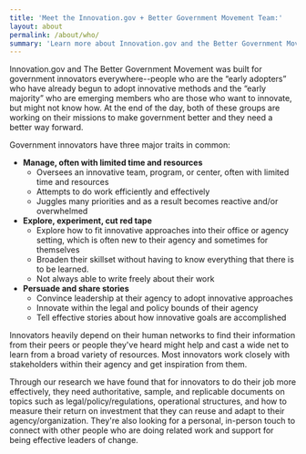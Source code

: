 ```yaml
---
title: 'Meet the Innovation.gov + Better Government Movement Team:'
layout: about
permalink: /about/who/
summary: 'Learn more about Innovation.gov and the Better Government Movement'
---
```

<p usa-font-lead> Innovation.gov and The Better Government Movement was built for government innovators everywhere--people who are the “early adopters” who have already begun to adopt innovative methods and the “early majority” who are emerging members who are those who want to innovate, but might not know how. At the end of the day, both of these groups are working on their missions to make government better and they need a better way forward.</p>

Government innovators have three major traits in common:

- **Manage, often with limited time and resources**
  - Oversees an innovative team, program, or center, often with limited time and resources
  - Attempts to do work efficiently and effectively
  - Juggles many priorities and as a result becomes reactive and/or overwhelmed  
- **Explore, experiment, cut red tape**
  - Explore how to fit innovative approaches into their office or agency setting, which is often new to their agency and sometimes for themselves
  - Broaden their skillset without having to know everything that there is to be learned.
  - Not always able to write freely about their work
- **Persuade and share stories**
  - Convince leadership at their agency to adopt innovative approaches
  - Innovate within the legal and policy bounds of their agency
  - Tell effective stories about how innovative goals are accomplished

Innovators heavily depend on their human networks to find their information from their peers or people they've heard might help and cast a wide net to learn from a broad variety of resources. Most innovators work closely with stakeholders within their agency and get inspiration from them.

Through our research we have found that for innovators to do their job more effectively, they need authoritative, sample, and replicable documents on topics such as legal/policy/regulations, operational structures, and how to measure their return on investment that they can reuse and adapt to their agency/organization. They're also looking for a personal, in-person touch to connect  with other people who are doing related work and support for being effective leaders of change.
